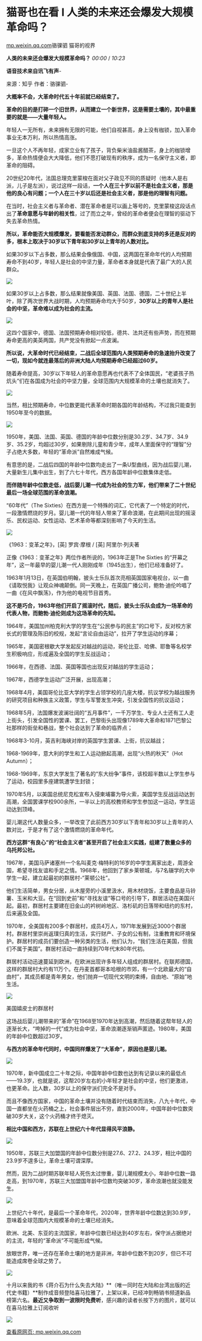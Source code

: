 # 猫哥也在看 I 人类的未来还会爆发大规模革命吗？

[mp.weixin.qq.com](http://mp.weixin.qq.com/s?__biz=MzU5MDQxNTY1Mw==&mid=2247506370&idx=2&sn=a254e25e1c2e034bc28e8b517e90bbe1&chksm=fe3c0b88c94b829e734043594fcdac116cfbc64bf39e1eedd5c9b089f4879efda9d066faa703&mpshare=1&scene=1&srcid=12294ChkhcXKcmD6MfHH20lj&sharer_sharetime=1640745431981&sharer_shareid=b7c991d3cd23094f535ad602a652c37b#rd)骆骒驷 猫哥的视界

**人类的未来还会爆发大规模革命吗？** _00:00_ / _10:23_

**语音技术来自讯飞有声**-

来源：知乎 作者：骆骒驷-

**大概率不会，大革命时代五十年前就已经结束了。**

**革命的目的是打碎一个旧世界，从而建立一个新世界，这是需要土壤的，其中最重要的就是——大量年轻人。**

年轻人一无所有，未来拥有无限的可能，他们自视甚高，身上没有枷锁，加入革命事业无本万利，所以热情高涨。

一旦这个人不再年轻，成家立业有了孩子，背负柴米油盐酱醋茶，身上的枷锁增多，革命热情便会大大降低，他们不愿打破现有的秩序，成为一名保守主义者，即革命的阻碍。

20世纪20年代，法国总理克里蒙梭在面对父子政见不同的质疑时（他本人是右派，儿子是左派），说过这样一段话，**一个人在三十岁以前不是社会主义者，那是他的良心有问题；一个人在三十岁以后还是社会主义者，那是他的理智有问题。**

在当时，社会主义者与革命者、潜在革命者是可以画上等号的，克里蒙梭这段话点出了**革命意愿与年龄的相关性**，过了而立之年，曾经的革命者便会在理智的驱动下失去革命热情。

**所以，革命能否大规模爆发，要看能否发动群众，而群众到底支持的多还是反对的多，根本上取决于30岁以下青年和30岁以上青年的人数对比。**

如果30岁以下占多数，那么结果会像俄国、中国，这两国在革命年代的人均预期寿命不到40岁，年轻人是社会的中坚力量，革命者本身就是代表了最广大的人民群众。

![](https://image.cubox.pro/article/2021122906555156545/50607.jpg)

如果30岁以上占多数，那么结果就像美国、英国、法国、德国，二十世纪上半叶，除了两次世界大战时期，人均预期寿命均大于50岁，**30岁以上的青年人是社会的中坚，革命难以成为社会的主流。**

![](https://image.cubox.pro/article/2021122906555174182/33282.jpg)

这四个国家中，德国、法国预期寿命相对较低，德共、法共还有些声势，而在预期寿命更高的美英两国，共产党没有掀起一点波澜。

**所以说，大革命时代已经结束，二战后全球范围内人类预期寿命的急速抬升改变了一切，现如今就连最落后的非洲大陆人均预期寿命已经超过60岁。**

随着寿命提高，30岁以下年轻人的革命意愿再也代表不了全体国民，“老婆孩子热炕头”们在各国成为社会的中坚力量，全球范围内大规模革命的土壤也就消失了。

![](https://image.cubox.pro/article/2021122906555134764/86723.jpg)

当然，相比预期寿命，中位数更能代表革命时期各国的年龄结构，不过我只能查到1950年至今的数据。

![](https://image.cubox.pro/article/2021122906555175007/55421.jpg)

1950年，美国、法国、英国、德国的年龄中位数分别是30.2岁、34.7岁、34.9岁、35.2岁，均超过30岁，如果剔除儿童和青少年，成年人里面保守的“理智”分子占绝大多数，年轻的“革命派”自然难成气候。

有意思的是，二战后四国的年龄中位数均走出了一条U型曲线，因为战后婴儿潮，大量新生儿集中出生，到了六七十年代，西方各国年龄中位数集体走低。

**而伴随年龄中位数走低，战后婴儿潮一代成为社会的生力军，他们带来了二十世纪最后一场全球范围的革命浪潮。**

“60年代”（The Sixties）在西方是一个特殊的词汇，它代表了一个特定的时代，一段激情燃烧的岁月。婴儿潮一代的年轻人带来了革命浪潮，在此期间出现的摇滚乐、民权运动、女性运动、艺术革命等都深刻影响了今天的生活。

![](https://image.cubox.pro/article/2021122906555157352/27802.jpg)

《1963：变革之年》，\[英\] 罗宾·摩根 / \[英\] 阿里尔·列夫著

正像《1963：变革之年》两位作者所说的，1963年正是The Sixties 的“开幕之年”，这一年最早的婴儿潮一代人刚刚成年（1945出生），他们已经准备好了。

1963年1月13日，在英国伯明翰，披头士乐队首次亮相英国国家电视台，以一曲《请取悦我》让观众神魂颠倒。同一天晚上，在英国广播公司，鲍勃·迪伦吟唱了一曲《在风中飘荡》，作为他的电视节目首秀。

**这不是巧合，1963年他们开启了摇滚时代，随后，披头士乐队会成为一场革命的代表人物，而鲍勃·迪伦则成为这场革命的先知。**

1964年，美国加州柏克利大学的学生在“公民参与的民主”的口号下，反对校方家长式的管理及陈旧的校规，发起“言论自由运动”，拉开了学生运动的序幕；

1965年，美国密根歇大学发起反对越战的运动，哥伦比亚、哈佛、耶鲁等名校学生积极响应，形成遍及全国的学生反战运动；

1966年，在西德、法国、英国等国也出现反对越战的学生运动；

1967年，西德学生运动广泛开展，出现高潮；

1968年4月，美国哥伦比亚大学的学生占领学校的几座大楼，抗议学校为越战服务的研究项目和种族主义政策，学生与军警发生冲突，引发全国性的抗议运动；

1968年5月，法国爆发波澜壮阔的“五月事件”，一千万学生、专业人士还有工人走上街头，引发全国性的罢课、罢工，巴黎街头出现像1789年大革命和1871巴黎公社那样的街垒和巷战，整个社会达到了革命的临界点；

1968年3-10月，英吉利海峡对岸的英国学生罢课、上街，抗议越战；

1968-1969年，意大利的学生和工人运动掀起高潮，出现“火热的秋天”（Hot Autumn）；

1968-1969年，东京大学发生了著名的“东大纷争”事件，该校超半数以上学生参与了运动，校园里多座建筑遭学生封锁；

1970年5月，以美国总统尼克松宣布入侵柬埔寨为导火索，美国学生反战运动达到高潮，全国罢课学校900余所，一半以上的高校教师和学生参加这一运动，学生运动达到顶峰。

婴儿潮这代人数量众多，一举改变了此前西方30岁以下青年和30岁以上青年的人数对比，于是才有了这个激情燃烧的革命年代。

**西方这群“有良心”的“社会主义者”甚至开启了社会主义实践，组建了数量众多的乌托邦公社。**

1967年，美国马萨诸塞州一个名叫麦克·梅特利的16岁的中学生离家出走，周游全国，希望寻找友谊和手足之情。1968年，他回到了家乡莱顿城，与7名辍学的大中学生一起，建立起最初的群居村-“莱顿公社”。

他们生活简单，男女分居，从木屋旁的小溪里汲水，用木材烧饭，主要食品是马铃薯、玉米和大豆。在“回到史前”和“寻找友谊”等口号的引导下，群居活动在美国兴起。最初，群居村主要建在旧金山的衿树岭地区、洛杉矶的日落带和纽约的东村，后来遍及全国。

1970年，全美国有200多个群居村，成员4万人，1971年发展到近3000个群居村。群居村里崇尚返璞归真的生活，实行财产、子女的公有制，注重教育和环境保护。群居村的成员们要创造一种另类的生活，他们认为，“我们生活在美国，但我们不属于美国”。群居村活动一直持续到70年代末80年代初。

群居村活动迅速蔓延到欧洲，在欧洲出现许多年轻人组成的群居村。在联邦德国，这样的群居村大约有11万个。在丹麦首都哥本哈根的市郊，有一个北欧最大的“自由村”，其成员都是青年男女，他们抛弃一切现代文明的束缚，自由地、“原始”地生活。

![](https://image.cubox.pro/article/2021122906555189615/36265.jpg)

美国嬉皮士的群居村

这场战后婴儿潮带来的“革命”在1968至1970年达到高潮，然后随着这帮年轻人的逐渐长大，“垮掉的一代”成为社会中坚，革命浪潮逐渐销声匿迹。1980年，美国的年龄中位数超过30岁。

**与西方的革命年代同时，中国同样爆发了“大革命”，原因也是婴儿潮。**

![](https://image.cubox.pro/article/2021122906555184970/80467.jpg)

1970年，新中国成立二十年之际，中国年龄中位数也达到有记录以来的最低点——19.3岁，也就是说，这帮20岁左右的小年轻才是社会的中坚，他们更激进，也更革命。比人数，30岁以上的保守派们完全不是对手。

而且不像西方国家，中国的革命土壤并没有随着时代结束而消失，八九十年代，中国一直都坐在火药桶之上，社会事件层出不穷，直到2000年，中国年龄中位数突破30岁大关，这个火药桶才终于熄灭。

**相比中国和西方，苏联在上世纪六十年代显得风平浪静。**

![](https://image.cubox.pro/article/2021122906555128759/48185.jpg)

1950年，苏联三大加盟国的年龄中位数分别是27.6、27.2、24.3岁，相比中国的23.9岁不遑多让，革命土壤可谓深厚。

然而，因为二战时期苏联年轻人死伤太过惨重，婴儿潮规模太小，年龄中位数一路走高，到1970年，苏联三大加盟国年龄中位数均突破30岁，革命浪潮也就没能发生。

![](https://image.cubox.pro/article/2021122906555182114/51089.jpg)

上世纪六十年代，是最后一个革命年代，2020年，世界年龄中位数达到30.9岁，意味着全球范围内大规模革命的土壤已经消失。

欧洲、北美、东亚的主流国家，年龄中位数已经达到40岁左右，保守派占据绝对的主流，年轻的“革命派”不可能形成气候。

放眼世界，唯一还存在革命土壤的地方是非洲，年龄中位数不到20岁，但已不可能造成席卷全球之势了。

![](https://image.cubox.pro/article/2021122906555251736/55175.jpg)

十月以来我的书《蒋介石为什么失去大陆》**（唯一同时在大陆和台湾出版的近代史书籍）**制作成音频登陆喜马拉雅了，上架以来，已经冲到畅销书频道新品榜第六名。**最近又争取到一波限时免费听**，感兴趣的读者长按下方的图片，就可以在喜马拉雅上订阅收听

![](https://image.cubox.pro/article/2021122906555269881/79011.jpg)

[查看原网页: mp.weixin.qq.com](http://mp.weixin.qq.com/s?__biz=MzU5MDQxNTY1Mw==&mid=2247506370&idx=2&sn=a254e25e1c2e034bc28e8b517e90bbe1&chksm=fe3c0b88c94b829e734043594fcdac116cfbc64bf39e1eedd5c9b089f4879efda9d066faa703&mpshare=1&scene=1&srcid=12294ChkhcXKcmD6MfHH20lj&sharer_sharetime=1640745431981&sharer_shareid=b7c991d3cd23094f535ad602a652c37b#rd)